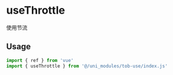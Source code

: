 # useThrottle
使用节流

## Usage

```js
import { ref } from 'vue'
import { useThrottle } from '@/uni_modules/tob-use/index.js'


```

